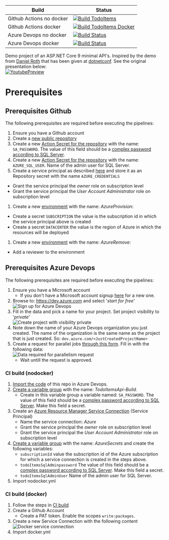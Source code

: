| Build | Status |
| ------------- | ------------- |
| Github Actions no docker  | [![Build TodoItems](https://github.com/mvdiemen/TodoItems/actions/workflows/main.nodocker.yml/badge.svg)](https://github.com/mvdiemen/TodoItems/actions/workflows/main.nodocker.yml) |
| Github Actions docker | [![Build TodoItems Docker](https://github.com/mvdiemen/TodoItems/actions/workflows/main.docker.yml/badge.svg)](https://github.com/mvdiemen/TodoItems/actions/workflows/main.docker.yml) |
| Azure Devops no docker | [![Build Status](https://dev.azure.com/maartenvandiemen/GithubPipelines/_apis/build/status/TodoItems/TodoItems.NoDocker?branchName=main)](https://dev.azure.com/maartenvandiemen/GithubPipelines/_build/latest?definitionId=37&branchName=main) |
| Azure Devops docker | [![Build Status](https://dev.azure.com/maartenvandiemen/GithubPipelines/_apis/build/status/TodoItems/TodoItems.Docker?branchName=main)](https://dev.azure.com/maartenvandiemen/GithubPipelines/_build/latest?definitionId=40&branchName=main) |

Demo project of an ASP.NET Core 9 minimal API's. Inspired by the demo from [Daniel Roth](https://twitter.com/danroth27) that has been given at [dotnetconf](https://www.dotnetconf.net). See the original presentation below:<br>
[![YoutubePreview](http://img.youtube.com/vi/gNyEpkJMmcM/0.jpg)](http://www.youtube.com/watch?v=gNyEpkJMmcM)

# Prerequisites
## Prerequisites Github
The following prerequisites are required before executing the pipelines:


1. Ensure you have a Github account
1. Create a [new public repository](https://docs.github.com/en/repositories/creating-and-managing-repositories/creating-a-new-repository)
1. Create a new [Action Secret for the repository](https://docs.github.com/en/actions/security-guides/encrypted-secrets#creating-encrypted-secrets-for-a-repository) with the name: `SA_PASSWORD`. The value of this field should be a [complex password according to SQL Server](https://learn.microsoft.com/en-us/sql/relational-databases/security/password-policy).
1. Create a new [Action Secret for the repository](https://docs.github.com/en/actions/security-guides/encrypted-secrets#creating-encrypted-secrets-for-a-repository) with the name: `AZURE_SQL_USER`. Name of the admin user for SQL Server.
1. Create a service principal as described [here](https://learn.microsoft.com/en-us/azure/developer/github/connect-from-azure?tabs=azure-portal%2Cwindows#use-the-azure-login-action-with-a-service-principal-secret) and store it as an Repository secret with the name `AZURE_CREDENTIALS`
  - Grant the service principal the _owner_ role on subscription level
  - Grant the service principal the _User Account Administrator_ role on subscription level
1. Create a new [environment](https://docs.github.com/en/actions/deployment/targeting-different-environments/using-environments-for-deployment) with the name: _AzureProvision_:
  - Create a secret `SUBSCRIPTION` the value is the subscription id in which the service principal above is created
  - Create a secret `DATACENTER` the value is the region of Azure in which the resources will be deployed
1. Create a new [environment](https://docs.github.com/en/actions/deployment/targeting-different-environments/using-environments-for-deployment) with the name: _AzureRemove_:
  - Add a reviewer to the environment

## Prerequisites Azure Devops
The following prerequisites are required before executing the pipelines:

1. Ensure you have a Microsoft account
   - If you don't have a Microsoft account signup [here](https://account.microsoft.com) for a new one.
1. Browse to: https://dev.azure.com and select '_start for free_' <br> ![Sign up for Azure Devops](./.images/Prerequisites_SignUp.png)
1. Fill in the data and pick a name for your project. Set project visibility to '_private_' <br> ![Create project with visibility private](./.images/Prerequisites_CreateProjectVisibilityPrivate.png)
1. Note down the name of your Azure Devops organization you just created. The name of the organization is the same name as the project that is just created. So: `dev.azure.com/<JustCreatedProjectName>`
1. Create a request for parallel jobs [through this form](https://aka.ms/azpipelines-parallelism-request). Fill in with the following data: <br> ![Data required for parallelism request](./.images/Prerequisites_ParallelismRequest.png)
   - Wait untill the request is approved.

### CI build (nodocker)
1. [Import the code](https://learn.microsoft.com/en-us/azure/devops/repos/git/import-git-repository) of this repo in Azure Devops.
1. [Create a variable group](https://learn.microsoft.com/en-us/azure/devops/pipelines/library/variable-groups) with the name: _TodoItemsApi-Build_.
   - Create in this variable group a variable named: `SA_PASSWORD`. The value of this field should be a [complex password according to SQL Server](https://learn.microsoft.com/en-us/sql/relational-databases/security/password-policy). Make this field a secret.
1. Create an [Azure Resource Manager Service Connection](https://learn.microsoft.com/en-us/azure/devops/pipelines/library/connect-to-azure) (Service Principal)
   - Name the service connection: _Azure_
   - Grant the service principal the _owner_ role on subscription level
   - Grant the service principal the _User Account Administrator_ role on subscription level
1. [Create a variable group](https://learn.microsoft.com/en-us/azure/devops/pipelines/library/variable-groups) with the name: _AzureSecrets_ and create the following variables:
   - `subscriptionId` value the subscription id of the Azure subscription for which a service connection is created in the steps above.
   - `todoItemsSqlAdminpassword` The value of this field should be a [complex password according to SQL Server](https://learn.microsoft.com/en-us/sql/relational-databases/security/password-policy). Make this field a secret.
   - `todoItemsSqlAdminUser` Name of the admin user for SQL Server.
3. Import nodocker.yml

### CI build (docker)
1. Follow the steps in [CI build](#ci-build-nodocker)
1. Create a Github Account
   - Create a PAT token. Enable the scopes `write:packages`.
1. Create a new Service Connection with the following content <br> ![Docker service connection](./.images/Prerequisites_DockerServiceConnection.png)
1. Import docker.yml
